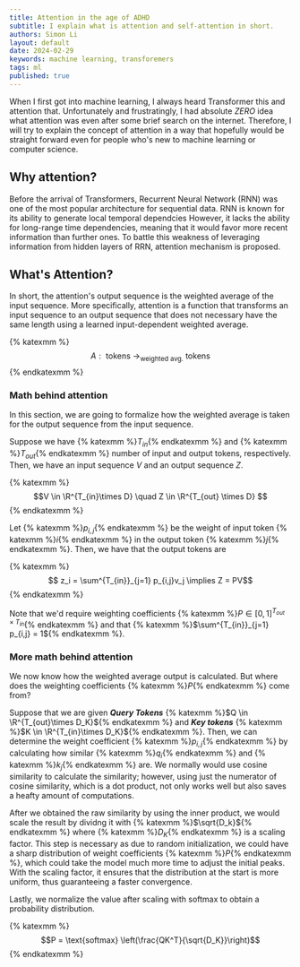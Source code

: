 ```yaml
---
title: Attention in the age of ADHD
subtitle: I explain what is attention and self-attention in short.
authors: Simon Li
layout: default
date: 2024-02-29
keywords: machine learning, transforemers
tags: ml
published: true
---
```


When I first got into machine learning, I always heard Transformer this and attention that. Unfortunately and frustratingly, I had absolute *ZERO* idea what attention was even after some brief search on the internet. Therefore, I will try to explain the concept of attention in a way that hopefully would be straight forward even for people who's new to machine learning or computer science.

## Why attention?

Before the arrival of Transformers, Recurrent Neural Network (RNN) was one of the most popular architecture for sequential data. RNN is known for its ability to generate local temporal dependcies However, it lacks the ability for long-range time dependencies, meaning that it would favor more recent information than further ones. To battle this weakness of leveraging information from hidden layers of RRN, attention mechanism is proposed. 

## What's Attention?

In short, the attention's output sequence is the weighted average of the input sequence.  More specifically, attention is a function that transforms an input sequence to an output sequence that does not necessary have the same length using a learned input-dependent weighted average. 

{% katexmm %}
$$ A: \text{ tokens } \to_{\text{weighted avg.}} \text{ tokens}$$
{% endkatexmm %}


### Math behind attention

In this section, we are going to formalize how the weighted average is taken for the output sequence from the input sequence. 

Suppose we have {% katexmm %}$T_{in}${% endkatexmm %} and {% katexmm %}$T_{out}${% endkatexmm %} number of input and output tokens, respectively. Then, we have an input sequence $V$ and an output sequence $Z$.

{% katexmm %}$$V \in \R^{T_{in}\times D} \quad Z \in \R^{T_{out} \times D} $${% endkatexmm %}

Let {% katexmm %}$p_{i,j}${% endkatexmm %} be the weight of input token {% katexmm %}$i${% endkatexmm %} in the output token {% katexmm %}$j${% endkatexmm %}. Then, we have that the output tokens are

{% katexmm %}$$ z_i = \sum^{T_{in}}_{j=1} p_{i,j}v_j \implies Z = PV$${% endkatexmm %}

Note that we'd require weighting coefficients {% katexmm %}$P \in [0,1]^{T_{out} \times T_{in}}${% endkatexmm %} and that {% katexmm %}$\sum^{T_{in}}_{j=1} p_{i,j} = 1${% endkatexmm %}.

### More math behind attention

We now know how the weighted average output is calculated. But where does the weighting coefficients {% katexmm %}$P${% endkatexmm %} come from? 

Suppose that we are given ***Query Tokens*** {% katexmm %}$Q \in \R^{T_{out}\times D_K}${% endkatexmm %} and ***Key tokens*** {% katexmm %}$K \in \R^{T_{in}\times D_K}${% endkatexmm %}. Then, we can determine the weight coefficient {% katexmm %}$p_{i,j}${% endkatexmm %} by calculating how similar {% katexmm %}$q_i${% endkatexmm %} and {% katexmm %}$k_j${% endkatexmm %} are. We normally would use cosine similarity to calculate the similarity; however, using just the numerator of cosine similarity, which is a dot product, not only works well but also saves a heafty amount of computations. 

After we obtained the raw similarity by using the inner product, we would scale the result by dividng it with {% katexmm %}$\sqrt{D_k}${% endkatexmm %} where {% katexmm %}$D_K${% endkatexmm %} is a scaling factor. This step is necessary as due to random initialization, we could have a sharp distribution of weight coefficients {% katexmm %}$P${% endkatexmm %}, which could take the model much more time to adjust the initial peaks. With the scaling factor, it ensures that the distribution at the start is more uniform, thus guaranteeing a faster convergence. 

Lastly, we normalize the value after scaling with softmax to obtain a probability distribution. 

{% katexmm %}$$P = \text{softmax} \left(\frac{QK^T}{\sqrt{D_K}}\right)$${% endkatexmm %}